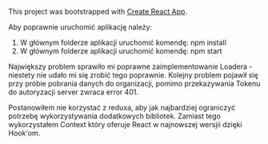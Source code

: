 This project was bootstrapped with [Create React App](https://github.com/facebook/create-react-app).

Aby poprawnie uruchomić aplikację należy: 
1. W głównym folderze aplikacji uruchomić komendę: npm install
2. W głównym folderze aplikacji uruchomić komendę: npm start



Największy problem sprawiło mi poprawne zaimplementowanie Loadera - niestety nie udało mi się zrobić tego poprawnie.
Kolejny problem pojawił się przy próbie pobrania danych do organizacji, pomimo przekazywania Tokenu do autoryzacji server zwraca error 401.


Postanowiłem nie korzystać z reduxa, aby jak najbardziej ograniczyć potrzebę wykorzystywania dodatkowych bibliotek. 
Zamiast tego wykorzystałem Context który oferuje React w najnowszej wersjii dzięki Hook'om.

